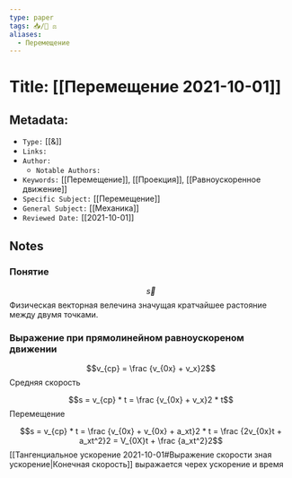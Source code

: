 ```yaml
---
type: paper
tags: 📥️/📜️ ⚖️
aliases:
  - Перемещение
---
```




# Title: **[[Перемещение 2021-10-01]]**


## Metadata:

- `Type:` [[&]]
- `Links:`
- `Author:` 
	- `Notable Authors:` 
- `Keywords:` [[Перемещение]], [[Проекция]], [[Равноускоренное движение]]
- `Specific Subject:` [[Перемещение]]
- `General Subject:` [[Механика]]
- `Reviewed Date:` [[2021-10-01]]

## Notes

### Понятие
$$\vec s$$
Физическая векторная велечина значущая кратчайшее растояние между двумя точками.

### Выражение при прямолинейном равноускореном движении
$$v_{ср} = \frac {v_{0x} + v_x}2$$
Cредняя скорость

$$s = v_{ср} * t = \frac {v_{0x} + v_x}2 * t$$
Перемещение

$$s = v_{ср} * t = \frac {v_{0x} + v_{0x} + a_xt}2 * t = \frac {2v_{0x}t + a_xt^2}2 = V_{0X}t + \frac {a_xt^2}2$$
[[Тангенциальное ускорение 2021-10-01#Выражение скорости зная ускорение|Конечная скорость]] выражается черех ускорение и время